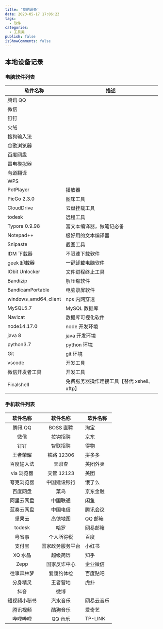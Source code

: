 ```yaml
---
title: '我的设备'
date: 2023-05-17 17:06:23
tags:
  - 软件
categories:
  - 工具类
publish: false
isShowComments: false
---
```


## 本地设备记录

### 电脑软件列表

| 软件名称             | 描述                                        |
| -------------------- | ------------------------------------------- |
| 腾讯 QQ              |                                             |
| 微信                 |                                             |
| 钉钉                 |                                             |
| 火绒                 |                                             |
| 搜狗输入法           |                                             |
| 谷歌浏览器           |                                             |
| 百度网盘             |                                             |
| 雷电模拟器           |                                             |
| 有道翻译             |                                             |
| WPS                  |                                             |
| PotPlayer            | 播放器                                      |
| PicGo 2.3.0          | 图床工具                                    |
| CloudDrive           | 云盘挂载工具                                |
| todesk               | 远程工具                                    |
| Typora 0.9.98        | 富文本编译器，做笔记必备                    |
| Notepad++            | 极好用的文本编译器                          |
| Snipaste             | 截图工具                                    |
| IDM 下载器           | 不限速下载软件                              |
| geek 卸载器          | 一键卸载电脑软件                            |
| IObit Unlocker       | 文件进程终止工具                            |
| Bandizip             | 解压缩软件                                  |
| BandicamPortable     | 电脑录屏软件                                |
| windows_amd64_client | nps 内网穿透                                |
| MySQL5.7             | MySQL 数据库                                |
| Navicat              | 数据库可视化软件                            |
| node14.17.0          | node 开发环境                               |
| java 8               | java 开发环境                               |
| python3.7            | python 环境                                 |
| Git                  | git 环境                                    |
| vscode               | 开发工具                                    |
| 微信开发者工具       | 开发工具                                    |
| Finalshell           | 免费服务器操作连接工具【替代 xshell、xftp】 |

### 手机软件列表

|   软件名称   |     软件名称     | 软件名称   |
| :----------: | :--------------: | ---------- |
|   腾讯 QQ    |    BOSS 直聘     | 淘宝       |
|     微信     |     拉钩招聘     | 京东       |
|     钉钉     |     智联招聘     | 得物       |
|   王者荣耀   |    铁路 12306    | 拼多多     |
|  百度输入法  |      天眼查      | 美团外卖   |
|  via 浏览器  |    交管 12123    | 美团       |
|  夸克浏览器  |   中国建设银行   | 饿了么     |
|   百度网盘   |       菜鸟       | 京东金融   |
|  阿里云网盘  |     中国联通     | 闲鱼       |
|  蓝奏云网盘  |     中国电信     | 腾讯会议   |
|    坚果云    |     高德地图     | QQ 邮箱    |
|    todesk    |       哈罗       | 网易邮箱   |
|    粤省事    |    个人所得税    | 百度       |
|    支付宝    | 国家政务服务平台 | 小红书     |
|   XQ 水晶    |     超级简历     | 知乎       |
|     Zepp     |   国家反诈中心   | 企业微信   |
|  往事森林梦  |    爱康约体检    | 百度贴吧   |
|   分身精灵   |     王者营地     | 虎扑       |
|     抖音     |       微博       |            |
| 短视频小秘书 |     汽水音乐     | 网易云音乐 |
|   腾讯视频   |     酷狗音乐     | 爱奇艺     |
|   哔哩哔哩   |     QQ 音乐      | TP-LINK    |
